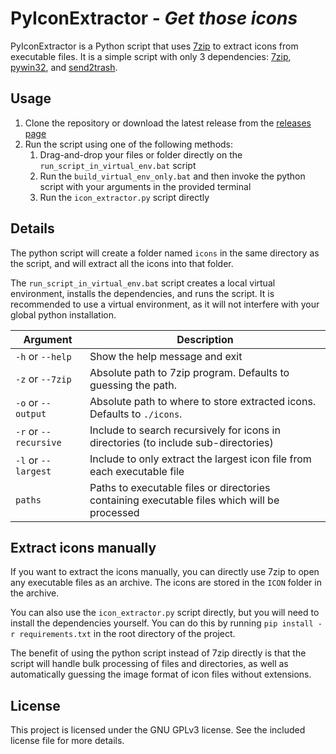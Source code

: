 # PyIconExtractor - *Get those icons*

PyIconExtractor is a Python script that uses [7zip](https://7-zip.org/) to extract icons from executable files. It is a simple script with only 3 dependencies: [7zip](https://7-zip.org/), [pywin32](), and [send2trash](https://pypi.org/project/Send2Trash/).

## Usage

1. Clone the repository or download the latest release from the [releases page](https://github.com/Maatss/PyIconExtractor)
2. Run the script using one of the following methods:
    1. Drag-and-drop your files or folder directly on the `run_script_in_virtual_env.bat` script
    2. Run the `build_virtual_env_only.bat` and then invoke the python script with your arguments in the provided terminal
    3. Run the `icon_extractor.py` script directly

## Details

The python script will create a folder named `icons` in the same directory as the script, and will extract all the icons into that folder.

The `run_script_in_virtual_env.bat` script creates a local virtual environment, installs the dependencies, and runs the script. It is recommended to use a virtual environment, as it will not interfere with your global python installation.

| Argument | Description |
| --- | --- |
| `-h` or `--help` | Show the help message and exit |
| `-z` or `--7zip` | Absolute path to 7zip program. Defaults to guessing the path. |
| `-o` or `--output` | Absolute path to where to store extracted icons. Defaults to `./icons`. |
| `-r` or `--recursive` | Include to search recursively for icons in directories (to include sub-directories) |
| `-l` or `--largest` | Include to only extract the largest icon file from each executable file |
| `paths` | Paths to executable files or directories containing executable files which will be processed |

## Extract icons manually

If you want to extract the icons manually, you can directly use 7zip to open any executable files as an archive. The icons are stored in the `ICON` folder in the archive.

You can also use the `icon_extractor.py` script directly, but you will need to install the dependencies yourself. You can do this by running `pip install -r requirements.txt` in the root directory of the project.

The benefit of using the python script instead of 7zip directly is that the script will handle bulk processing of files and directories, as well as automatically guessing the image format of icon files without extensions.

## License

This project is licensed under the GNU GPLv3 license. See the included license file for more details.
